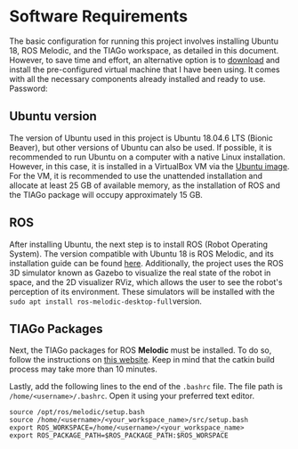 # Software Requirements
The basic configuration for running this project involves installing Ubuntu 18, ROS Melodic, and the TIAGo workspace, as detailed in this document. However, to save time and effort, an alternative option is to [download]() and install the pre-configured virtual machine that I have been using. It comes with all the necessary components already installed and ready to use. Password:

## Ubuntu version
The version of Ubuntu used in this project is Ubuntu 18.04.6 LTS (Bionic Beaver), but other versions of Ubuntu can also be used. If possible, it is recommended to run Ubuntu on a computer with a native Linux installation. However, in this case, it is installed in a VirtualBox VM via the [Ubuntu image](https://releases.ubuntu.com/18.04/). For the VM, it is recommended to use the unattended installation and allocate at least 25 GB of available memory, as the installation of ROS and the TIAGo package will occupy approximately 15 GB.

## ROS 
After installing Ubuntu, the next step is to install ROS (Robot Operating System). The version compatible with Ubuntu 18 is ROS Melodic, and its installation guide can be found [here](http://wiki.ros.org/melodic/Installation/Ubuntu). Additionally, the project uses the ROS 3D simulator known as Gazebo to visualize the real state of the robot in space, and the 2D visualizer RViz, which allows the user to see the robot's perception of its environment. These simulators will be installed with the ``sudo apt install ros-melodic-desktop-full``version.



## TIAGo Packages
Next, the TIAGo packages for ROS **Melodic** must be installed. To do so, follow the instructions on [this website](http://wiki.ros.org/Robots/TIAGo/Tutorials/Installation/InstallUbuntuAndROS). Keep in mind that the catkin build process may take more than 10 minutes.

Lastly, add the following lines to the end of the ``.bashrc`` file. The file path is ``/home/<username>/.bashrc``. Open it using your preferred text editor.
```
source /opt/ros/melodic/setup.bash
source /home/<username>/<your_workspace_name>/src/setup.bash
export ROS_WORKSPACE=/home/<username>/<your_workspace_name>
export ROS_PACKAGE_PATH=$ROS_PACKAGE_PATH:$ROS_WORSPACE
```
